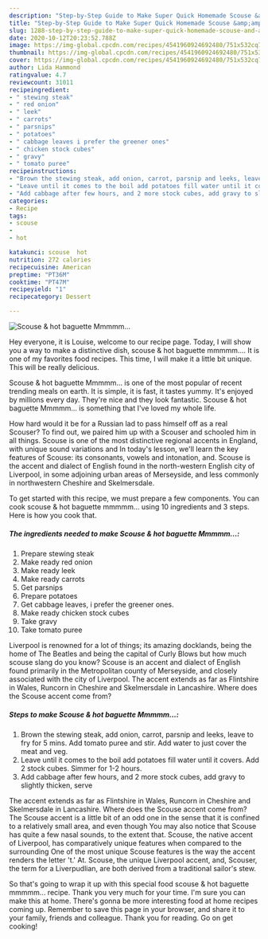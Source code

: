 ```yaml
---
description: "Step-by-Step Guide to Make Super Quick Homemade Scouse &amp;amp; hot baguette Mmmmm..."
title: "Step-by-Step Guide to Make Super Quick Homemade Scouse &amp;amp; hot baguette Mmmmm..."
slug: 1288-step-by-step-guide-to-make-super-quick-homemade-scouse-and-amp-hot-baguette-mmmmm
date: 2020-10-12T20:23:52.788Z
image: https://img-global.cpcdn.com/recipes/4541960924692480/751x532cq70/scouse-hot-baguette-mmmmm-recipe-main-photo.jpg
thumbnail: https://img-global.cpcdn.com/recipes/4541960924692480/751x532cq70/scouse-hot-baguette-mmmmm-recipe-main-photo.jpg
cover: https://img-global.cpcdn.com/recipes/4541960924692480/751x532cq70/scouse-hot-baguette-mmmmm-recipe-main-photo.jpg
author: Lida Hammond
ratingvalue: 4.7
reviewcount: 31011
recipeingredient:
- " stewing steak"
- " red onion"
- " leek"
- " carrots"
- " parsnips"
- " potatoes"
- " cabbage leaves i prefer the greener ones"
- " chicken stock cubes"
- " gravy"
- " tomato puree"
recipeinstructions:
- "Brown the stewing steak, add onion, carrot, parsnip and leeks, leave to fry for 5 mins. Add tomato puree and stir. Add water to just cover the meat and veg."
- "Leave until it comes to the boil add potatoes fill water until it covers. Add 2 stock cubes. Simmer for 1-2 hours."
- "Add cabbage after few hours, and 2 more stock cubes, add gravy to slightly thicken, serve"
categories:
- Recipe
tags:
- scouse
- 
- hot

katakunci: scouse  hot 
nutrition: 272 calories
recipecuisine: American
preptime: "PT36M"
cooktime: "PT47M"
recipeyield: "1"
recipecategory: Dessert

---
```



![Scouse &amp; hot baguette Mmmmm...](https://img-global.cpcdn.com/recipes/4541960924692480/751x532cq70/scouse-hot-baguette-mmmmm-recipe-main-photo.jpg)

Hey everyone, it is Louise, welcome to our recipe page. Today, I will show you a way to make a distinctive dish, scouse &amp; hot baguette mmmmm.... It is one of my favorites food recipes. This time, I will make it a little bit unique. This will be really delicious.

Scouse &amp; hot baguette Mmmmm... is one of the most popular of recent trending meals on earth. It is simple, it is fast, it tastes yummy. It's enjoyed by millions every day. They're nice and they look fantastic. Scouse &amp; hot baguette Mmmmm... is something that I've loved my whole life.

How hard would it be for a Russian lad to pass himself off as a real Scouser? To find out, we paired him up with a Scouser and schooled him in all things. Scouse is one of the most distinctive regional accents in England, with unique sound variations and In today&#39;s lesson, we&#39;ll learn the key features of Scouse: its consonants, vowels and intonation, and. Scouse is the accent and dialect of English found in the north-western English city of Liverpool, in some adjoining urban areas of Merseyside, and less commonly in northwestern Cheshire and Skelmersdale.


To get started with this recipe, we must prepare a few components. You can cook scouse &amp; hot baguette mmmmm... using 10 ingredients and 3 steps. Here is how you cook that.

<!--inarticleads1-->

##### The ingredients needed to make Scouse &amp; hot baguette Mmmmm...:

1. Prepare  stewing steak
1. Make ready  red onion
1. Make ready  leek
1. Make ready  carrots
1. Get  parsnips
1. Prepare  potatoes
1. Get  cabbage leaves, i prefer the greener ones.
1. Make ready  chicken stock cubes
1. Take  gravy
1. Take  tomato puree


Liverpool is renowned for a lot of things; its amazing docklands, being the home of The Beatles and being the capital of Curly Blows but how much scouse slang do you know? Scouse is an accent and dialect of English found primarily in the Metropolitan county of Merseyside, and closely associated with the city of Liverpool. The accent extends as far as Flintshire in Wales, Runcorn in Cheshire and Skelmersdale in Lancashire. Where does the Scouse accent come from? 

<!--inarticleads2-->

##### Steps to make Scouse &amp; hot baguette Mmmmm...:

1. Brown the stewing steak, add onion, carrot, parsnip and leeks, leave to fry for 5 mins. Add tomato puree and stir. Add water to just cover the meat and veg.
1. Leave until it comes to the boil add potatoes fill water until it covers. Add 2 stock cubes. Simmer for 1-2 hours.
1. Add cabbage after few hours, and 2 more stock cubes, add gravy to slightly thicken, serve


The accent extends as far as Flintshire in Wales, Runcorn in Cheshire and Skelmersdale in Lancashire. Where does the Scouse accent come from? The Scouse accent is a little bit of an odd one in the sense that it is confined to a relatively small area, and even though You may also notice that Scouse has quite a few nasal sounds, to the extent that. Scouse, the native accent of Liverpool, has comparatively unique features when compared to the surrounding One of the most unique Scouse features is the way the accent renders the letter &#39;t.&#39; At. Scouse, the unique Liverpool accent, and, Scouser, the term for a Liverpudlian, are both derived from a traditional sailor&#39;s stew. 

So that's going to wrap it up with this special food scouse &amp; hot baguette mmmmm... recipe. Thank you very much for your time. I'm sure you can make this at home. There's gonna be more interesting food at home recipes coming up. Remember to save this page in your browser, and share it to your family, friends and colleague. Thank you for reading. Go on get cooking!
